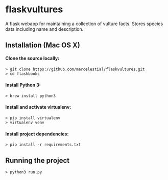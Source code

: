 # flaskvultures
A flask webapp for maintaining a collection of vulture facts. Stores species data including name and description.
## Installation (Mac OS X)
#### Clone the source locally:
```
> git clone https://github.com/marcelestial/flaskvultures.git
> cd flaskbooks
```
#### Install Python 3:
```
> brew install python3
```
#### Install and activate virtualenv:
```
> pip install virtualenv
> virtualenv venv
```
#### Install project dependencies:
```
> pip install -r requirements.txt
```
## Running the project
```
> python3 run.py
```
